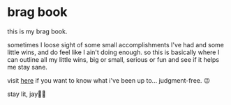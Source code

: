 # brag book

this is my brag book.

sometimes I loose sight of some small accomplishments I've had and some little wins, and do feel like I ain't doing enough. so this is basically where I can outline all my little wins, big or small, serious or fun and see if it helps me stay sane. 

visit [here](https://heyjay.netlify.app/) if you want to know what i've been up to... judgment-free. 😉

stay lit,
jay✌🏾